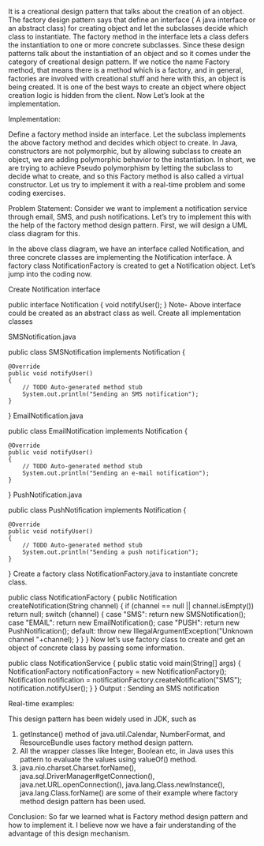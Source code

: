 It is a creational design pattern that talks about the creation of an object. The factory design pattern says that define an interface ( A java interface or an abstract class) for creating object and let the subclasses decide which class to instantiate. The factory method in the interface lets a class defers the instantiation to one or more concrete subclasses. Since these design patterns talk about the instantiation of an object and so it comes under the category of creational design pattern. If we notice the name Factory method, that means there is a method which is a factory, and in general, factories are involved with creational stuff and here with this, an object is being created. It is one of the best ways to create an object where object creation logic is hidden from the client. Now Let’s look at the implementation.

Implementation: 

Define a factory method inside an interface. 
Let the subclass implements the above factory method and decides which object to create. 
In Java, constructors are not polymorphic, but by allowing subclass to create an object, we are adding polymorphic behavior to the instantiation. In short, we are trying to achieve Pseudo polymorphism by letting the subclass to decide what to create, and so this Factory method is also called a virtual constructor. 
Let us try to implement it with a real-time problem and some coding exercises. 

Problem Statement: Consider we want to implement a notification service through email, SMS, and push notifications. Let’s try to implement this with the help of the factory method design pattern. First, we will design a UML class diagram for this. 



In the above class diagram, we have an interface called Notification, and three concrete classes are implementing the Notification interface. A factory class NotificationFactory is created to get a Notification object. Let’s jump into the coding now. 

Create Notification interface 


public interface Notification {
    void notifyUser();
}
Note- Above interface could be created as an abstract class as well. 
Create all implementation classes 

SMSNotification.java

public class SMSNotification implements Notification {
 
    @Override
    public void notifyUser()
    {
        // TODO Auto-generated method stub
        System.out.println("Sending an SMS notification");
    }
}
EmailNotification.java

public class EmailNotification implements Notification {
 
    @Override
    public void notifyUser()
    {
        // TODO Auto-generated method stub
        System.out.println("Sending an e-mail notification");
    }
}
PushNotification.java

public class PushNotification implements Notification {
 
    @Override
    public void notifyUser()
    {
        // TODO Auto-generated method stub
        System.out.println("Sending a push notification");
    }
}
Create a factory class NotificationFactory.java to instantiate concrete class. 


public class NotificationFactory {
    public Notification createNotification(String channel)
    {
        if (channel == null || channel.isEmpty())
            return null;
        switch (channel) {
        case "SMS":
            return new SMSNotification();
        case "EMAIL":
            return new EmailNotification();
        case "PUSH":
            return new PushNotification();
        default:
            throw new IllegalArgumentException("Unknown channel "+channel);
        }
    }
}
Now let’s use factory class to create and get an object of concrete class by passing some information. 


public class NotificationService {
    public static void main(String[] args)
    {
        NotificationFactory notificationFactory = new NotificationFactory();
        Notification notification = notificationFactory.createNotification("SMS");
        notification.notifyUser();
    }
}
Output : Sending an SMS notification


Real-time examples:

This design pattern has been widely used in JDK, such as 

1. getInstance() method of java.util.Calendar, NumberFormat, and ResourceBundle uses factory method design pattern. 
2. All the wrapper classes like Integer, Boolean etc, in Java uses this pattern to evaluate the values using valueOf() method. 
3. java.nio.charset.Charset.forName(), java.sql.DriverManager#getConnection(), java.net.URL.openConnection(), java.lang.Class.newInstance(), java.lang.Class.forName() are some of their example where factory method design pattern has been used.

Conclusion: So far we learned what is Factory method design pattern and how to implement it. I believe now we have a fair understanding of the advantage of this design mechanism.

